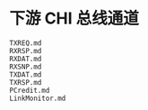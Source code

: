 # 下游 CHI 总线通道

```{.include}
TXREQ.md
RXRSP.md
RXDAT.md
RXSNP.md
TXDAT.md
TXRSP.md
PCredit.md
LinkMonitor.md
```